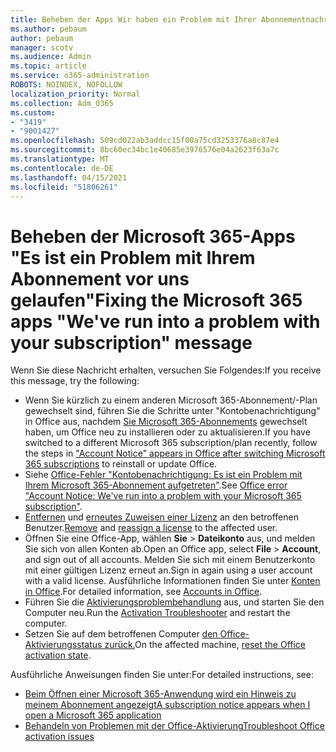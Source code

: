 ```yaml
---
title: Beheben der Apps Wir haben ein Problem mit Ihrer Abonnementnachricht verursacht
ms.author: pebaum
author: pebaum
manager: scotv
ms.audience: Admin
ms.topic: article
ms.service: o365-administration
ROBOTS: NOINDEX, NOFOLLOW
localization_priority: Normal
ms.collection: Adm_O365
ms.custom:
- "3419"
- "9001427"
ms.openlocfilehash: 509cd022ab3addcc15f00a75cd3253376a8c87e4
ms.sourcegitcommit: 8bc60ec34bc1e40685e3976576e04a2623f63a7c
ms.translationtype: MT
ms.contentlocale: de-DE
ms.lasthandoff: 04/15/2021
ms.locfileid: "51806261"
---
```

# <a name="fixing-the-microsoft-365-apps-weve-run-into-a-problem-with-your-subscription-message"></a><span data-ttu-id="1d73a-102">Beheben der Microsoft 365-Apps "Es ist ein Problem mit Ihrem Abonnement vor uns gelaufen"</span><span class="sxs-lookup"><span data-stu-id="1d73a-102">Fixing the Microsoft 365 apps "We've run into a problem with your subscription" message</span></span>

<span data-ttu-id="1d73a-103">Wenn Sie diese Nachricht erhalten, versuchen Sie Folgendes:</span><span class="sxs-lookup"><span data-stu-id="1d73a-103">If you receive this message, try the following:</span></span>

- <span data-ttu-id="1d73a-104">Wenn Sie kürzlich zu einem anderen Microsoft 365-Abonnement/-Plan gewechselt sind, führen Sie die Schritte unter "Kontobenachrichtigung" in Office aus, nachdem [Sie Microsoft 365-Abonnements](https://support.office.com/article/account-notice-appears-in-office-after-switching-office-365-plans-857dc33a-1efc-4ce7-ac3f-ef616314e27d) gewechselt haben, um Office neu zu installieren oder zu aktualisieren.</span><span class="sxs-lookup"><span data-stu-id="1d73a-104">If you have switched to a different Microsoft 365 subscription/plan recently, follow the steps in ["Account Notice" appears in Office after switching Microsoft 365 subscriptions](https://support.office.com/article/account-notice-appears-in-office-after-switching-office-365-plans-857dc33a-1efc-4ce7-ac3f-ef616314e27d) to reinstall or update Office.</span></span>
- <span data-ttu-id="1d73a-105">Siehe [Office-Fehler "Kontobenachrichtigung: Es ist ein Problem mit Ihrem Microsoft 365-Abonnement aufgetreten"](https://support.office.com/article/office-error-account-notice-we-ve-run-into-a-problem-with-your-office-365-subscription-17f71ecb-f53c-4f3d-ae18-7230ca1594c1).</span><span class="sxs-lookup"><span data-stu-id="1d73a-105">See [Office error "Account Notice: We've run into a problem with your Microsoft 365 subscription"](https://support.office.com/article/office-error-account-notice-we-ve-run-into-a-problem-with-your-office-365-subscription-17f71ecb-f53c-4f3d-ae18-7230ca1594c1).</span></span> 
- <span data-ttu-id="1d73a-106">[Entfernen](https://docs.microsoft.com/microsoft-365/admin/manage/remove-licenses-from-users) und [erneutes Zuweisen einer Lizenz](https://docs.microsoft.com/microsoft-365/admin/manage/assign-licenses-to-users) an den betroffenen Benutzer.</span><span class="sxs-lookup"><span data-stu-id="1d73a-106">[Remove](https://docs.microsoft.com/microsoft-365/admin/manage/remove-licenses-from-users) and [reassign a license](https://docs.microsoft.com/microsoft-365/admin/manage/assign-licenses-to-users) to the affected user.</span></span>
- <span data-ttu-id="1d73a-107">Öffnen Sie eine Office-App, wählen **Sie**  >  **Dateikonto** aus, und melden Sie sich von allen Konten ab.</span><span class="sxs-lookup"><span data-stu-id="1d73a-107">Open an Office app, select **File** > **Account**, and sign out of all accounts.</span></span> <span data-ttu-id="1d73a-108">Melden Sie sich mit einem Benutzerkonto mit einer gültigen Lizenz erneut an.</span><span class="sxs-lookup"><span data-stu-id="1d73a-108">Sign in again using a user account with a valid license.</span></span> <span data-ttu-id="1d73a-109">Ausführliche Informationen finden Sie unter [Konten in Office](https://support.office.com/article/628ea040-f265-49de-b986-be09c3ebf8a9).</span><span class="sxs-lookup"><span data-stu-id="1d73a-109">For detailed information, see [Accounts in Office](https://support.office.com/article/628ea040-f265-49de-b986-be09c3ebf8a9).</span></span>
- <span data-ttu-id="1d73a-110">Führen Sie die [Aktivierungsproblembehandlung](https://aka.ms/SARA-OfficeActivation-Alchemy) aus, und starten Sie den Computer neu.</span><span class="sxs-lookup"><span data-stu-id="1d73a-110">Run the [Activation Troubleshooter](https://aka.ms/SARA-OfficeActivation-Alchemy) and restart the computer.</span></span>
- <span data-ttu-id="1d73a-111">Setzen Sie auf dem betroffenen Computer [den Office-Aktivierungsstatus zurück.](https://docs.microsoft.com/office365/troubleshoot/activation/reset-office-365-proplus-activation-state)</span><span class="sxs-lookup"><span data-stu-id="1d73a-111">On the affected machine, [reset the Office activation state](https://docs.microsoft.com/office365/troubleshoot/activation/reset-office-365-proplus-activation-state).</span></span>

<span data-ttu-id="1d73a-112">Ausführliche Anweisungen finden Sie unter:</span><span class="sxs-lookup"><span data-stu-id="1d73a-112">For detailed instructions, see:</span></span>
- [<span data-ttu-id="1d73a-113">Beim Öffnen einer Microsoft 365-Anwendung wird ein Hinweis zu meinem Abonnement angezeigt</span><span class="sxs-lookup"><span data-stu-id="1d73a-113">A subscription notice appears when I open a Microsoft 365 application</span></span>](https://support.office.com/article/4cabe32c-f594-4c0e-9191-3d3ade10cceb)
- [<span data-ttu-id="1d73a-114">Behandeln von Problemen mit der Office-Aktivierung</span><span class="sxs-lookup"><span data-stu-id="1d73a-114">Troubleshoot Office activation issues</span></span>](https://support.office.com/article/0d23d3c0-c19c-4b2f-9845-5344fedc4380)